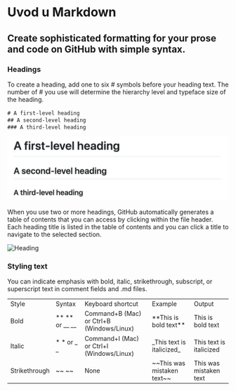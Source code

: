 # Uvod u Markdown

## Create sophisticated formatting for your prose and code on GitHub with simple syntax.

### Headings

To create a heading, add one to six # symbols before your heading text. The number of # you use will determine the hierarchy level and typeface size of the heading.
```
# A first-level heading
## A second-level heading
### A third-level heading
```

<!--![Heading](https://docs.github.com/assets/cb-11407/mw-1440/images/help/writing/headings-rendered.webp)-->
![Heading1](assets/images/headings-rendered.png)

When you use two or more headings, GitHub automatically generates a table of contents that you can access by clicking within the file header. Each heading title is listed in the table of contents and you can click a title to navigate to the selected section.

![Heading](https://docs.github.com/assets/cb-82863/mw-1440/images/help/repository/headings-toc.webp)

### Styling text
You can indicate emphasis with bold, italic, strikethrough, subscript, or superscript text in comment fields and .md files.
<table>
  <tr>
    <td>
      Style
    </td>
    <td>
      Syntax
    </td>
    <td>
      Keyboard shortcut
    </td>
    <td>
      Example
    </td>
    <td>
      Output
    </td>
  </tr>
  <tr>
    <td>
      Bold
    </td>
    <td>
      ** ** or __ __
    </td>
    <td>
      Command+B (Mac) or Ctrl+B (Windows/Linux)
    </td>
    <td>
      **This is bold text**
    </td>
    <td>
      This is bold text
    </td>
    <tr>
    <td>
      Italic
    </td>
    <td>
      * * or _ _
    </td>
    <td>
      Command+I (Mac) or Ctrl+I (Windows/Linux)
    </td>
    <td>
      _This text is italicized_
    </td>
    <td>
      This text is italicized
    </td>
    </tr>
  <tr>
    <td>
      Strikethrough
    </td>
    <td>
      ~~ ~~
    </td>
    <td>
      None
    </td>
    <td>
      ~~This was mistaken text~~
    </td>
    <td>
      This was mistaken text
    </td>
    </tr>
  </tr>
</table>
